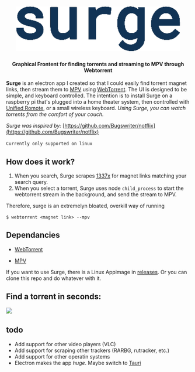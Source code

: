 <h1 align="center">
  <br>
  <img src="https://github.com/trentslutzky/surge-torrent-streaming/blob/main/repo/logo.png" alt="SURGE" width="450">
  <br>
</h1>

<h4 align="center">Graphical Frontent for finding torrents and streaming to MPV through Webtorrent</h4>

**Surge** is an electron app I created so that I could easily find torrent magnet links, then stream them to [MPV](https://mpv.io/) using [WebTorrent](https://github.com/webtorrent/webtorrent). The UI is designed to be simple, and keyboard controlled. The intention is to install Surge on a raspberry pi that's plugged into a home theater system, then controlled with [Unified Romote](https://www.unifiedremote.com/), or a small wireless keyboard. *Using Surge, you can watch torrents from the comfort of your couch.*

*Surge was inspired by:* [https://github.com/Bugswriter/notflix](https://github.com/Bugswriter/notflix)

```Currently only supported on linux```
## How does it work?
1. When you search, Surge scrapes [1337x](https://1337x.wtf/) for magnet links matching your search query.
2. When you select a torrent, Surge uses node ```child_process``` to start the webtorrent stream in the background, and send the stream to MPV.

Therefore, surge is an extremelyn bloated, overkill way of running
```
$ webtorrent <magnet link> --mpv
```
## Dependancies

- [WebTorrent](https://github.com/webtorrent/webtorrent)

- [MPV](https://mpv.io/)


If you want to use Surge, there is a Linux Appimage in [releases](https://github.com/trentslutzky/surge-torrent-streaming/releases). Or you can clone this repo and do whatever with it.


## Find a torrent in seconds:
<img src="https://github.com/trentslutzky/surge-torrent-streaming/blob/main/repo/demo.gif" width="600">


## todo
- Add support for other video players (VLC)
- Add support for scraping other trackers (RARBG, rutracker, etc.)
- Add support for other operatin systems
- Electron makes the app *huge*. Maybe switch to [Tauri](https://github.com/tauri-apps/tauri)
